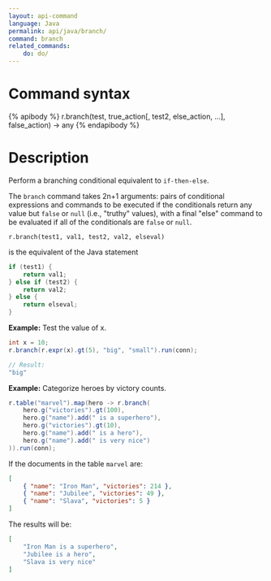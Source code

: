 ```yaml
---
layout: api-command
language: Java
permalink: api/java/branch/
command: branch
related_commands:
    do: do/
---
```


# Command syntax #

{% apibody %}
r.branch(test, true_action[, test2, else_action, ...], false_action) &rarr; any
{% endapibody %}

# Description #

Perform a branching conditional equivalent to `if-then-else`.

The `branch` command takes 2n+1 arguments: pairs of conditional expressions and commands to be executed if the conditionals return any value but `false` or `null` (i.e., "truthy" values), with a final "else" command to be evaluated if all of the conditionals are `false` or `null`.

<!-- break -->

```
r.branch(test1, val1, test2, val2, elseval)
```

is the equivalent of the Java statement

```java
if (test1) {
    return val1;
} else if (test2) {
    return val2;
} else {
    return elseval;
}
```

__Example:__ Test the value of x.

```java
int x = 10;
r.branch(r.expr(x).gt(5), "big", "small").run(conn);

// Result:
"big"
```

__Example:__ Categorize heroes by victory counts.

```java
r.table("marvel").map(hero -> r.branch(
    hero.g("victories").gt(100),
    hero.g("name").add(" is a superhero"),
    hero.g("victories").gt(10),
    hero.g("name").add(" is a hero"),
    hero.g("name").add(" is very nice")
)).run(conn);

```

If the documents in the table `marvel` are:

```json
[
    { "name": "Iron Man", "victories": 214 },
    { "name": "Jubilee", "victories": 49 },
    { "name": "Slava", "victories": 5 }
]
```

The results will be:

```json
[
    "Iron Man is a superhero",
    "Jubilee is a hero",
    "Slava is very nice"
]
```

